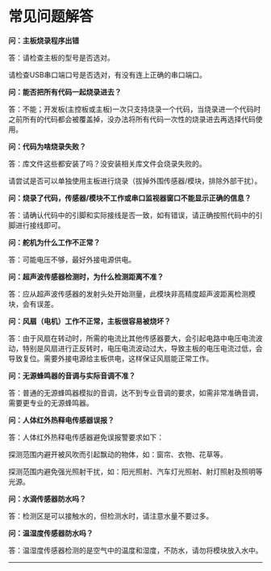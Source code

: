 
# 常见问题解答

**问：主板烧录程序出错**

答：请检查主板的型号是否选对。

请检查USB串口端口号是否选对，有没有连上正确的串口端口。

**问：能否把所有代码一起烧录进去？**

答：不能；开发板(主控板或主板)一次只支持烧录一个代码，当烧录进一个代码时之前所有的代码都会被覆盖掉，没办法将所有代码一次性的烧录进去再选择代码使用。

**问：代码为啥烧录失败？**

答：库文件这些都安装了吗？没安装相关库文件会烧录失败的。

请尝试是否可以单独使用主板进行烧录（拔掉外围传感器/模块，排除外部干扰）。

**问：烧录了代码，传感器/模块不工作或串口监视器窗口不能显示正确的信息？**

答：请确认代码中的引脚和实际接线是否一致，如有错误，请正确按照代码中的引脚进行接线即可。

**问：舵机为什么工作不正常？**

答：可能电压不够，最好外接电源供电。

**问：超声波传感器检测时，为什么检测距离不准？**

答：应从超声波传感器的发射头处开始测量，此模块非高精度超声波距离检测模块，会有误差。

**问：风扇（电机）工作不正常，主板很容易被烧坏？**
 
答：由于风扇在转动时，所需的电流比其他传感器要大，会引起电路中电压电流波动，特别是风扇进行正反转时，电压电流波动过大，导致主板的电压电流过低，会导致复位。需要外接电源给主板供电，这样保证风扇能正常工作。

**问：无源蜂鸣器的音调与实际音调不准？**

答：普通的无源蜂鸣器模拟的音调，达不到专业音调的要求，如需非常准确音调，需要更专业的无源蜂鸣器。

**问：人体红外热释电传感器误报？**

答：人体红外热释电传感器避免误报警要求如下：

探测范围内避开被风吹而引起飘动的物体，如：窗帘、衣物、花草等。

探测范围内避免强光照射干扰，如：阳光照射、汽车灯光照射、射灯照射及照明等光源。

**问：水滴传感器防水吗？**

答：检测区是可以接触水的，但检测水时，请注意水量不要过多。

**问：温湿度传感器防水吗？**

答：温湿度传感器检测的是空气中的温度和湿度，不防水，请勿将模块放入水中。

---

